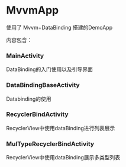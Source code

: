 # MvvmApp
使用了 Mvvm+DataBinding 搭建的DemoApp

内容包含：

### MainActivity 

DataBinding的入门使用以及引导界面

### DataBindingBaseActivity 

 Databinding的使用

### RecyclerBindActivity 
 
 RecyclerView中使用dataBinding进行列表展示
 
### MulTypeRecyclerBindActivity

 RecyclerView中使用dataBinding展示多类型列表
